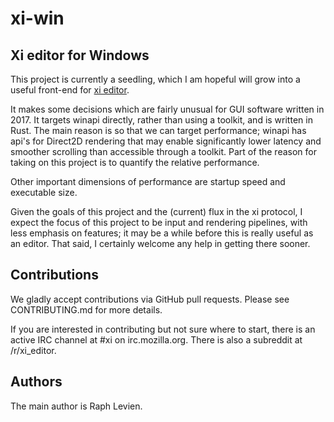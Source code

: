 # xi-win

## Xi editor for Windows

This project is currently a seedling, which I am hopeful will grow
into a useful front-end for [xi editor](https://github.com/google/xi-editor).

It makes some decisions which are fairly unusual for GUI software
written in 2017. It targets winapi directly, rather than using a
toolkit, and is written in Rust. The main reason is so that we can
target performance; winapi has api's for Direct2D rendering that may
enable significantly lower latency and smoother scrolling than
accessible through a toolkit. Part of the reason for taking on this
project is to quantify the relative performance.

Other important dimensions of performance are startup speed and
executable size.

Given the goals of this project and the (current) flux in the xi
protocol, I expect the focus of this project to be input and rendering
pipelines, with less emphasis on features; it may be a while before
this is really useful as an editor. That said, I certainly welcome
any help in getting there sooner.

## Contributions

We gladly accept contributions via GitHub pull requests. Please see CONTRIBUTING.md for more details.

If you are interested in contributing but not sure where to start, there is an active IRC channel at #xi on irc.mozilla.org. There is also a subreddit at /r/xi_editor.

## Authors

The main author is Raph Levien.
